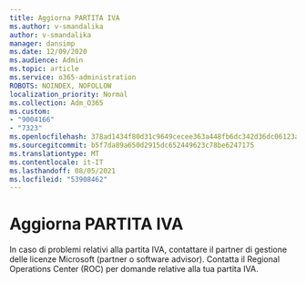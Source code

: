 ```yaml
---
title: Aggiorna PARTITA IVA
ms.author: v-smandalika
author: v-smandalika
manager: dansimp
ms.date: 12/09/2020
ms.audience: Admin
ms.topic: article
ms.service: o365-administration
ROBOTS: NOINDEX, NOFOLLOW
localization_priority: Normal
ms.collection: Adm_O365
ms.custom:
- "9004166"
- "7323"
ms.openlocfilehash: 378ad1434f80d31c9649cecee363a448fb6dc342d36dc06123a59bacfd9d73f0
ms.sourcegitcommit: b5f7da89a650d2915dc652449623c78be6247175
ms.translationtype: MT
ms.contentlocale: it-IT
ms.lasthandoff: 08/05/2021
ms.locfileid: "53908462"
---
```

# <a name="update-taxvat-id"></a>Aggiorna PARTITA IVA

In caso di problemi relativi alla partita IVA, contattare il partner di gestione delle licenze Microsoft (partner o software advisor). Contatta il Regional Operations Center (ROC) per domande relative alla tua partita IVA. 